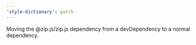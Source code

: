 ```yaml
---
'style-dictionary': patch
---
```


Moving the @zip.js/zip.js dependency from a devDependency to a normal dependency.
